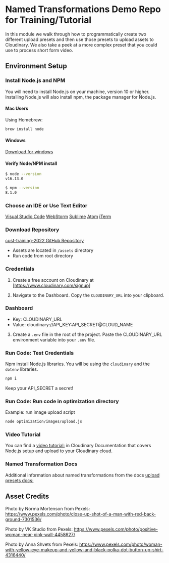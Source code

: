 # Named Transformations Demo Repo for Training/Tutorial

In this module we walk through how to programmatically create two different upload presets and then use those presets to upload assets to Cloudinary. We also take a peek at a more complex preset that you could use to process short form video.

## Environment Setup

### Install Node.js and NPM
You will need to install Node.js on your machine, version 10 or higher.
 Installing Node.js will also install npm, the package manager for Node.js.

#### Mac Users
Using Homebrew:

```bash
brew install node
```

#### Windows
[Download for windows](https://nodejs.org/en/download/)

#### Verify Node/NPM install

```bash
$ node --version
v16.13.0

$ npm --version
8.1.0
```

### Choose an IDE or Use Text Editor

[Visual Studio Code](https://code.visualstudio.com/download)
[WebStorm](https://www.jetbrains.com/webstorm/)
[Sublime](https://www.sublimetext.com/)
[Atom](https://atom.io/)
[iTerm](https://iterm2.com/)

### Download Repository

[cust-training-2022 GitHub Repository](https://github.com/cloudinary-training/cld-upload-presets)

- Assets are located in `/assets` directory
- Run code from root directory 

### Credentials

1. Create a free account on Cloudinary at [https://www.cloudinary.com/signup]

2. Navigate to the Dashboard. Copy the `CLOUDINARY_URL` into your clipboard.

### Dashboard

- Key: CLOUDINARY_URL
- Value: cloudinary://API_KEY:API_SECRET@CLOUD_NAME


3. Create a `.env` file in the root of the project. Paste the CLOUDINARY_URL environment variable into your `.env` file.

### Run Code: Test Credentials

Npm install Node.js libraries. You will be using the `cloudinary` and the `dotenv` libraries.

```bash
npm i
```
Keep your API_SECRET a secret!

### Run Code: Run code in optimization directory
Example: run image upload script

```bash
node optimization/images/upload.js
```
### Video Tutorial
You can find a [video tutorial:](https://cloudinary.com/documentation/upload_programmatically_tutorial) in Cloudinary Documentation that covers Node.js setup and upload to your Cloudinary cloud.

### Named Transformation Docs
Additional information about named transformations from the docs [upload presets docs:](https://cloudinary.com/documentation/image_transformations#named_transformations)

## Asset Credits

Photo by Norma Mortenson from Pexels: https://www.pexels.com/photo/close-up-shot-of-a-man-with-red-back-ground-7301536/

Photo by VK Studio from Pexels: https://www.pexels.com/photo/positive-woman-near-pink-wall-4458627/

Photo by Anna Shvets from Pexels: https://www.pexels.com/photo/woman-with-yellow-eye-makeup-and-yellow-and-black-polka-dot-button-up-shirt-4316440/
